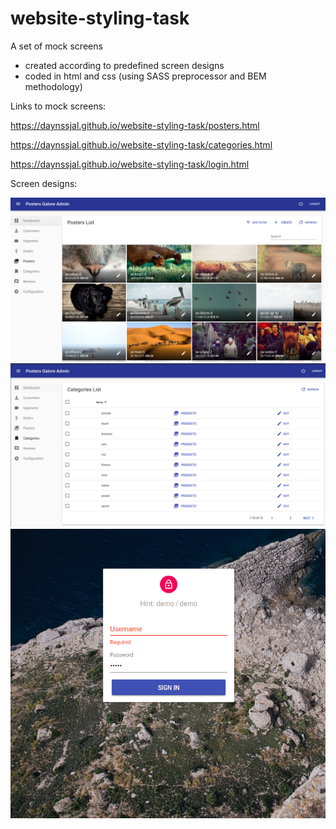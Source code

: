# website-styling-task

A set of mock screens
   * created according to predefined screen designs
   * coded in html and css (using SASS preprocessor and BEM methodology)


Links to mock screens:

https://daynssjal.github.io/website-styling-task/posters.html

https://daynssjal.github.io/website-styling-task/categories.html

https://daynssjal.github.io/website-styling-task/login.html

Screen designs:

<div><img src="img/design screens/grid.png" alt="posters page"/></div>
<div><img src="img/design screens/categories.png" alt="categories page"/></div>
<div><img src="img/design screens/login.png" alt="login form page"/></div>

